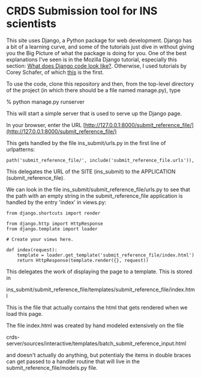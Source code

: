 CRDS Submission tool for INS scientists
=======================================

This site uses Django, a Python package for web development.  Django has a
bit of a learning curve, and some of the tutorials just dive in without
giving you the Big Picture of what the package is doing for you.  One of
the best explanations I've seen is in the Mozilla Django tutorial, especially
this section:
[What does Django code look like?](https://developer.mozilla.org/en-US/docs/Learn/Server-side/Django/Introduction#What_does_Django_code_look_like).
Otherwise, I used tutorials by Corey Schafer, of which
[this](https://www.youtube.com/watch?v=UmljXZIypDc)
is the first.

To use the code, clone this repository and then, from the top-level directory
of the project (in which there should be a file named manage.py), type

% python manage.py runserver

This will start a simple server that is used to serve up the Django page.

In your browser, enter the URL [http://127.0.0.1:8000/submit_reference_file/](http://127.0.0.1:8000/submit_reference_file/)

This gets handled by the file ins_submit/urls.py in the first line of
urlpatterns:

    path('submit_reference_file/', include('submit_reference_file.urls')),

This delegates the URL of the SITE (ins_submit) to the APPLICATION (submit_reference_file).

We can look in the file ins_submit/submit_reference_file/urls.py to see that the path with
an empty string in the submit_reference_file application is handled by the entry 'index'
in views.py:

    from django.shortcuts import render
    
    from django.http import HttpResponse
    from django.template import loader
    
    # Create your views here.
    
    def index(request):
        template = loader.get_template('submit_reference_file/index.html')
        return HttpResponse(template.render({}, request))

This delegates the work of displaying the page to a template.  This is stored in

ins_submit/submit_reference_file/templates/submit_reference_file/index.html

This is the file that actually contains the html that gets rendered when we load this
page.

The file index.html was created by hand modeled extensively on the file

crds-server/sources/interactive/templates/batch_submit_reference_input.html

and doesn't actually do anything, but potentialy the items in double braces can get
passed to a handler routine that will live in the submit_reference_file/models.py
file.
